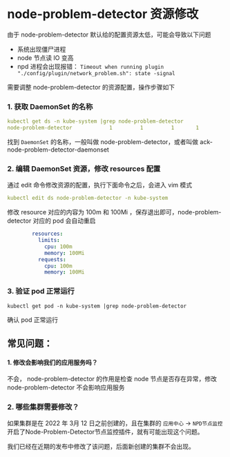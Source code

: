 # node-problem-detector 资源修改

由于 node-problem-detector 默认给的配置资源太低，可能会导致以下问题

* 系统出现僵尸进程
* node 节点读 IO 变高
* npd 进程会出现报错： `Timeout when running plugin "./config/plugin/network_problem.sh": state -signal`

需要调整 node-problem-detector 的资源配置，操作步骤如下

### 1. 获取 DaemonSet 的名称

```yaml
kubectl get ds -n kube-system |grep node-problem-detector
node-problem-detector            1         1         1       1            1           <none>          236d
```

找到 `DaemonSet` 的名称，一般叫做 node-problem-detector，或者叫做 ack-node-problem-detector-daemonset

### 2. 编辑 DaemonSet 资源，修改 resources 配置

通过 edit 命令修改资源的配置，执行下面命令之后，会进入 vim 模式

```yaml
kubectl edit ds node-problem-detector -n kube-system
```

修改 resource 对应的内容为 100m 和 100Mi ，保存退出即可，node-problem-detector 对应的 pod 会自动重启

```yaml
        resources:
          limits:
            cpu: 100m
            memory: 100Mi
          requests:
            cpu: 100m
            memory: 100Mi
```

### 3. 验证 pod 正常运行

```
kubectl get pod -n kube-system |grep node-problem-detector
```

确认 pod 正常运行 



## 常见问题：

#### 1. 修改会影响我们的应用服务吗？

不会， node-problem-detector 的作用是检查 node 节点是否存在异常，修改 node-problem-detector 不会影响应用服务


### 2. 哪些集群需要修改？

如果集群是在 2022 年 3月 12 日之前创建的，且在集群的 `应用中心` -> `NPD节点监控` 开启了Node-Problem-Detector节点监控插件，就有可能出现这个问题。

我们已经在近期的发布中修改了该问题，后面新创建的集群不会出现。

